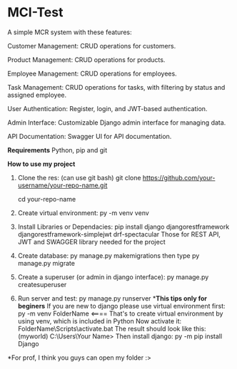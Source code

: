 # MCI-Test
A simple MCR system with these features:


Customer Management: CRUD operations for customers.

Product Management: CRUD operations for products.

Employee Management: CRUD operations for employees.

Task Management: CRUD operations for tasks, with filtering by status and assigned employee.

User Authentication: Register, login, and JWT-based authentication.

Admin Interface: Customizable Django admin interface for managing data.

API Documentation: Swagger UI for API documentation.


**Requirements**
Python, pip and git


**How to use my project**
1. Clone the res: (can use git bash)
   git clone https://github.com/your-username/your-repo-name.git

   cd your-repo-name
3. Create virtual environment: py -m venv venv
4. Install Libraries or Dependacies: pip install django djangorestframework djangorestframework-simplejwt drf-spectacular
Those for REST API, JWT and SWAGGER library needed for the project
5. Create database: py manage.py makemigrations then type py manage.py migrate
6. Create a superuser (or admin in django interface):  py manage.py createsuperuser
7. Run server and test: py manage.py runserver
***This tips only for beginers**
If you are new to django please use virtual environment first:
py -m venv FolderName   <==== That's to create virtual environment by using venv, which is included in Python
Now activate it:
FolderName\Scripts\activate.bat
The result should look like this:
(myworld) C:\Users\Your Name>
Then install django:
py -m pip install Django

*For prof, I  think you guys can open my folder :>
